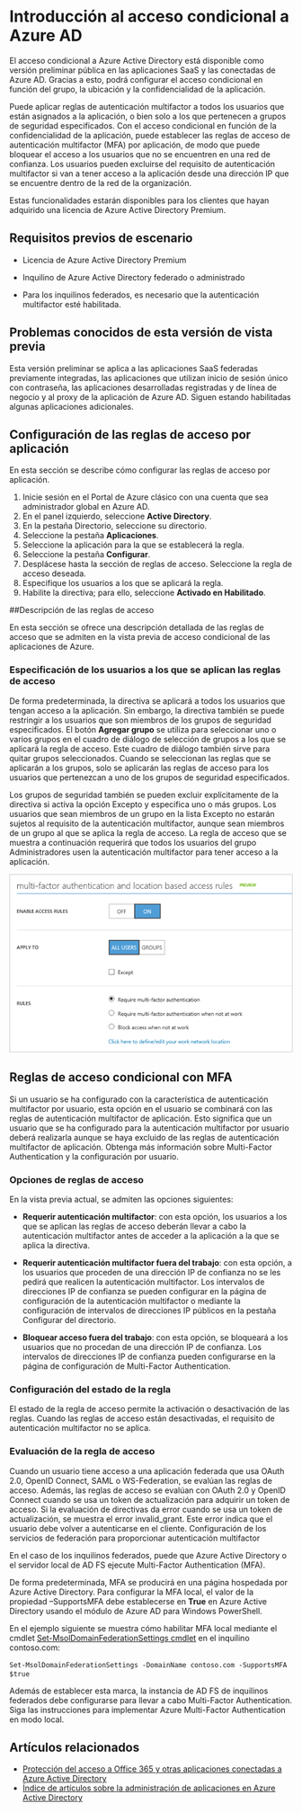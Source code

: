 <properties
	pageTitle="Acceso condicional de Azure en versión de vista previa para aplicaciones SaaS | Microsoft Azure"
	description="El acceso condicional en Azure AD permite la configuración de reglas de acceso de autenticación multifactor por aplicación y la capacidad de bloquear el acceso de los usuarios en una red que no es de confianza. "
	services="active-directory"
	documentationCenter=""
	authors="femila"
	manager="swadhwa"
	editor=""/>

<tags
	ms.service="active-directory"
	ms.workload="identity"
	ms.tgt_pltfrm="na"
	ms.devlang="na"
	ms.topic="article"
	ms.date="06/23/2016"
	ms.author="femila"/>

# Introducción al acceso condicional a Azure AD  

El acceso condicional a Azure Active Directory está disponible como versión preliminar pública en las aplicaciones SaaS y las conectadas de Azure AD. Gracias a esto, podrá configurar el acceso condicional en función del grupo, la ubicación y la confidencialidad de la aplicación.

Puede aplicar reglas de autenticación multifactor a todos los usuarios que están asignados a la aplicación, o bien solo a los que pertenecen a grupos de seguridad especificados. Con el acceso condicional en función de la confidencialidad de la aplicación, puede establecer las reglas de acceso de autenticación multifactor (MFA) por aplicación, de modo que puede bloquear el acceso a los usuarios que no se encuentren en una red de confianza. Los usuarios pueden excluirse del requisito de autenticación multifactor si van a tener acceso a la aplicación desde una dirección IP que se encuentre dentro de la red de la organización.

Estas funcionalidades estarán disponibles para los clientes que hayan adquirido una licencia de Azure Active Directory Premium.

## Requisitos previos de escenario
* Licencia de Azure Active Directory Premium

* Inquilino de Azure Active Directory federado o administrado

* Para los inquilinos federados, es necesario que la autenticación multifactor esté habilitada.

## Problemas conocidos de esta versión de vista previa
Esta versión preliminar se aplica a las aplicaciones SaaS federadas previamente integradas, las aplicaciones que utilizan inicio de sesión único con contraseña, las aplicaciones desarrolladas registradas y de línea de negocio y al proxy de la aplicación de Azure AD. Siguen estando habilitadas algunas aplicaciones adicionales.

## Configuración de las reglas de acceso por aplicación

En esta sección se describe cómo configurar las reglas de acceso por aplicación.

1. Inicie sesión en el Portal de Azure clásico con una cuenta que sea administrador global en Azure AD.
2. En el panel izquierdo, seleccione **Active Directory**.
3. En la pestaña Directorio, seleccione su directorio.
4. Seleccione la pestaña **Aplicaciones**.
5. Seleccione la aplicación para la que se establecerá la regla.
6. Seleccione la pestaña **Configurar**.
7. Desplácese hasta la sección de reglas de acceso. Seleccione la regla de acceso deseada.
8. Especifique los usuarios a los que se aplicará la regla.
9. Habilite la directiva; para ello, seleccione **Activado en Habilitado**.

##Descripción de las reglas de acceso

En esta sección se ofrece una descripción detallada de las reglas de acceso que se admiten en la vista previa de acceso condicional de las aplicaciones de Azure.

### Especificación de los usuarios a los que se aplican las reglas de acceso

De forma predeterminada, la directiva se aplicará a todos los usuarios que tengan acceso a la aplicación. Sin embargo, la directiva también se puede restringir a los usuarios que son miembros de los grupos de seguridad especificados. El botón **Agregar grupo** se utiliza para seleccionar uno o varios grupos en el cuadro de diálogo de selección de grupos a los que se aplicará la regla de acceso. Este cuadro de diálogo también sirve para quitar grupos seleccionados. Cuando se seleccionan las reglas que se aplicarán a los grupos, solo se aplicarán las reglas de acceso para los usuarios que pertenezcan a uno de los grupos de seguridad especificados.

Los grupos de seguridad también se pueden excluir explícitamente de la directiva si activa la opción Excepto y especifica uno o más grupos. Los usuarios que sean miembros de un grupo en la lista Excepto no estarán sujetos al requisito de la autenticación multifactor, aunque sean miembros de un grupo al que se aplica la regla de acceso. La regla de acceso que se muestra a continuación requerirá que todos los usuarios del grupo Administradores usen la autenticación multifactor para tener acceso a la aplicación.

![Configuración de reglas de acceso condicional con MFA](./media/active-directory-conditional-access/conditionalaccess-saas-apps.png)

## Reglas de acceso condicional con MFA
Si un usuario se ha configurado con la característica de autenticación multifactor por usuario, esta opción en el usuario se combinará con las reglas de autenticación multifactor de aplicación. Esto significa que un usuario que se ha configurado para la autenticación multifactor por usuario deberá realizarla aunque se haya excluido de las reglas de autenticación multifactor de aplicación. Obtenga más información sobre Multi-Factor Authentication y la configuración por usuario.

### Opciones de reglas de acceso
En la vista previa actual, se admiten las opciones siguientes:

* **Requerir autenticación multifactor**: con esta opción, los usuarios a los que se aplican las reglas de acceso deberán llevar a cabo la autenticación multifactor antes de acceder a la aplicación a la que se aplica la directiva.

* **Requerir autenticación multifactor fuera del trabajo**: con esta opción, a los usuarios que proceden de una dirección IP de confianza no se les pedirá que realicen la autenticación multifactor. Los intervalos de direcciones IP de confianza se pueden configurar en la página de configuración de la autenticación multifactor o mediante la configuración de intervalos de direcciones IP públicos en la pestaña Configurar del directorio.

* **Bloquear acceso fuera del trabajo**: con esta opción, se bloqueará a los usuarios que no procedan de una dirección IP de confianza. Los intervalos de direcciones IP de confianza pueden configurarse en la página de configuración de Multi-Factor Authentication.

### Configuración del estado de la regla
El estado de la regla de acceso permite la activación o desactivación de las reglas. Cuando las reglas de acceso están desactivadas, el requisito de autenticación multifactor no se aplica.

### Evaluación de la regla de acceso

Cuando un usuario tiene acceso a una aplicación federada que usa OAuth 2.0, OpenID Connect, SAML o WS-Federation, se evalúan las reglas de acceso. Además, las reglas de acceso se evalúan con OAuth 2.0 y OpenID Connect cuando se usa un token de actualización para adquirir un token de acceso. Si la evaluación de directivas da error cuando se usa un token de actualización, se muestra el error invalid\_grant. Este error indica que el usuario debe volver a autenticarse en el cliente. Configuración de los servicios de federación para proporcionar autenticación multifactor

En el caso de los inquilinos federados, puede que Azure Active Directory o el servidor local de AD FS ejecute Multi-Factor Authentication (MFA).

De forma predeterminada, MFA se producirá en una página hospedada por Azure Active Directory. Para configurar la MFA local, el valor de la propiedad –SupportsMFA debe establecerse en **True** en Azure Active Directory usando el módulo de Azure AD para Windows PowerShell.

En el ejemplo siguiente se muestra cómo habilitar MFA local mediante el cmdlet [Set-MsolDomainFederationSettings cmdlet](https://msdn.microsoft.com/library/azure/dn194088.aspx) en el inquilino contoso.com:

    Set-MsolDomainFederationSettings -DomainName contoso.com -SupportsMFA $true

Además de establecer esta marca, la instancia de AD FS de inquilinos federados debe configurarse para llevar a cabo Multi-Factor Authentication. Siga las instrucciones para implementar Azure Multi-Factor Authentication en modo local.

## Artículos relacionados

- [Protección del acceso a Office 365 y otras aplicaciones conectadas a Azure Active Directory](active-directory-conditional-access.md)
- [Índice de artículos sobre la administración de aplicaciones en Azure Active Directory](active-directory-apps-index.md)

<!---HONumber=AcomDC_0629_2016-->